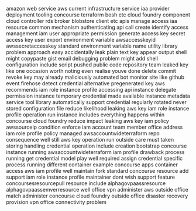 amazon web service aws current infrastructure service iaa provider deployment tooling concourse terraform bosh etc cloud foundry component cloud controller rds broker blobstore client etc apis manage access iaa resource common mechanism authenticating api call create identify access management iam user appropriate permission generate access key secret access key user export environment variable awsaccesskeyid awssecretaccesskey standard environment variable name utility library problem approach easy accidentally leak plain text key appear output shell might copypaste gist email debugging problem might add shell configuration include script pushed public code repository team leaked key like one occasion worth noting even realise youve done delete commit revoke key may already maliciously automated bot monitor site like github event firehose detect credential alternative pregenerated key aws recommends iam role instance profile accessing api instance delegate permission instance temporary credential made available instance metadata service tool library automatically support credential regularly rotated never stored configuration file reduce likelihood leaking aws key iam role instance profile operation run instance includes everything happens within concourse cloud foundry reduce impact leaking aws key iam policy awssourceip condition enforce iam account team member office address iam role profile policy managed awsaccountwideterraform repo consequence well still aws key operation run outside care must taken storing handling credential operation include creation bootstrap concourse instance running awsaccountwideterraform iam profile drawback process running get credential model play well required assign credential specific process running different container example concourse apps container access aws iam profile well maintain fork standard concourse resource add support iam role instance profile maintainer dont wish support feature concoursesresourcepull resource include alphagovpaassresource alphagovpaassemverresource well office vpn administer aws outside office match administer concourse cloud foundry outside office disaster recovery provision vpn office connectivity problem
